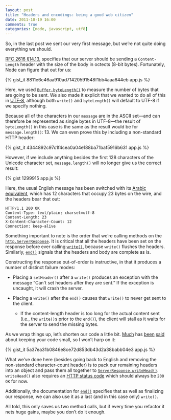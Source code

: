 ```yaml
---
layout: post
title: "Headers and encodings: being a good web citizen"
date: 2011-10-19 16:00
comments: true
categories: [node, javascript, utf8]
---
```


So, in the last post we sent our very first message, but we’re not
quite doing everything we should.

[RFC 2616 §14.13](http://www.w3.org/Protocols/rfc2616/rfc2616-sec14.html),
specifies that our server should be sending a `Content-Length` header
with the size of the body in octects (8-bit bytes). Fortunately,
Node can figure that out for us:

{% gist_it 8811e6c46aa910ad71420591548f1bb4aaa644eb app.js %}

Here, we used
[`Buffer.byteLength()`](http://nodejs.org/docs/v0.4.8/api/buffers.html#buffer.byteLength)
to measure the number of bytes that are going to be sent. We also made
it explicit that we wanted to do all of this in
[UTF-8](http://en.wikipedia.org/wiki/UTF-8), although both `write()`
and `byteLength()` will default to UTF-8 if we specify nothing.

Because all of the characters in our `message` are in the ASCII
set—and can therefore be represented as single bytes in UTF-8—the
result of `byteLength()` in this case is the same as the result would
be for `message.length()`: 13. We can even prove this by including a
non-standard HTTP header:

{% gist_it 4344892c97c1f4cea0a04e188ba71baf5916b631 app.js %}

However, if we include anything besides the first 128 characters of the Unicode
character set, `message.length()` will no longer give us the correct
result:

{% gist 1299915 app.js %}

Here, the usual English message has been switched with its
[Arabic equivalent](http://www.howtosayin.com/say/arabic/hello+world.html),
which has 12 characters that occupy 23 bytes on the wire, and the
headers bear that out:

    HTTP/1.1 200 OK
    Content-Type: text/plain; charset=utf-8
    Content-Length: 23
    X-Content-Character-Count: 12
    Connection: keep-alive

Something important to note is the order that we’re calling methods on the
[`http.ServerResponse`](http://nodejs.org/docs/v0.4.12/api/http.html#http.ServerResponse).
It is critical that all the headers have been set on the response
before ever calling
[`write()`](http://nodejs.org/docs/v0.4.12/api/http.html#response.write),
because `write()` flushes the headers. Similarly,
[`end()`](http://nodejs.org/docs/v0.4.12/api/http.html#response.end)
signals that the headers and body are complete as is.

Constructing the response out-of-order is instructive, in that it
produces a number of distinct failure modes:

* Placing a `setHeader()` after a `write()` produces an exception with
  the message “Can't set headers after they are sent.” If the
  exception is uncaught, it will crash the server.

* Placing a `write()` after the `end()` causes that `write()` to never
  get sent to the client.

  * If the content-length header is too long for the actual content
    sent (i.e., the `write()`s prior to the `end()`), the client will
    stall as it waits for the server to send the missing bytes.

As we wrap things up, let’s shorten our code a little bit.
[Much](http://www.codinghorror.com/blog/2007/05/the-best-code-is-no-code-at-all.html)
has
[been](http://dev.af83.com/code-liability-not-asset-part-1-3/2010/02/24)
[said](http://www.infoq.com/news/2011/05/less-code-is-better) about
keeping your code small, so I won’t harp on it:

{% gist_it 5a37ea31b0846e8ce72d853db43d2a38babb04e3 app.js %}

What we’ve done here (besides going back to English and removing the
non-standard character-count header) is to pack our remaining headers
into an object and pass them all together to
[`ServerResponse.writeHead()`](http://nodejs.org/docs/v0.4.12/api/http.html#response.writeHead).
`writeHead()` also requires an
[HTTP status code](http://www.w3.org/Protocols/rfc2616/rfc2616-sec10.html)
which should always be `200 OK` for now.

Additionally, the documentation for
[`end()`](http://nodejs.org/docs/v0.4.12/api/http.html#response.end)
specifies that as well as finalizing our response, we can also use it
as a last (and in this case only) `write()`.

All told, this only saves us two method calls, but if every time you
refactor it nets huge gains, maybe you don’t do it enough.

